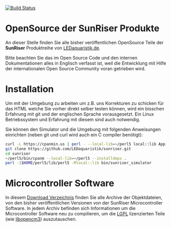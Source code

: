 [![Build Status](https://travis-ci.org/LEDaquaristik/sunriser.svg?branch=master)](https://travis-ci.org/LEDaquaristik/sunriser)

OpenSource der SunRiser Produkte
================================

An dieser Stelle finden Sie alle bisher veröffentlichen OpenSource Teile der
**SunRiser** Produktreihe von [LEDaquaristik.de](http://www.ledaquaristik.de/).

Bitte beachten Sie das im Open Source Code und den internen Dokumentationen
alles in Englisch verfasst ist, weil die Entwicklung mit Hilfe der
internationalen Open Source Community voran getrieben wird.

Installation
============

Um mit der Umgebung zu arbeiten um z.B. uns Korrekturen zu schicken für das HTML
welche Sie vorher direkt selber testen können, wird ein bisschen Erfahrung mit
git und der englischen Sprache vorausgesetzt. Ein Linux Betriebssystem und
Erfahrung mit diesem sind auch notwendig.

Sie können den Simulator und die Umgebung mit folgenden Anweisungen einrichten
(neben git und curl wird auch ein C compiler benötigt):

```bash
curl -L https://cpanmin.us | perl - --local-lib=~/perl5 local::lib App::cpanminus
git clone https://github.com/LEDaquaristik/sunriser.git
cd sunriser
~/perl5/bin/cpanm --local-lib=~/perl5 --installdeps .
perl -I$HOME/perl5/lib/perl5 -Mlocal::lib bin/sunriser_simulator
```

Microcontroller Software
========================

In diesem [Download Verzeichnis](https://sunriser.vbs.io/objs/) finden Sie alle
Archive der Objektdateien, von den bisher veröffentlichen Versionen von der
SunRiser Microcontroller Software. In jedem Archiv befinden sich Informationen
um die Microcontroller Software neu zu compilieren, um die 
[LGPL](http://de.wikipedia.org/wiki/GNU_Lesser_General_Public_License)
lizenzierten Teile (wie [libopencm3](http://libopencm3.org/)) auszutauschen.
